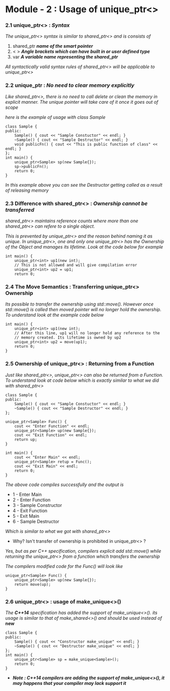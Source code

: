 # Module - 2 : Usage of unique_ptr<>

### 2.1 unique_ptr<> : *Syntax*

*The unique_ptr<> syntax is similar to shared_ptr<> and is consists of*

1. shared_ptr  ***name of the smart pointer***
2. < > ***Angle brackets which can have built in or user defined type***
3. var ***A variable name representing the shared_ptr***

*All syntactically valid syntax rules of shared_ptr<> will be applicable to unique_ptr<>*

### 2.2 unique_ptr : *No need to clear memory explicitly*

*Like shared_ptr<>, there is no need to call delete or clean the memory in explicit manner. The unique pointer  will take care of it once it goes out of scope*

*here is the example of usage with class Sample*

```
class Sample {
public:
	Sample() { cout << "Sample Constuctor" << endl; }
	~Sample() { cout << "Sample Destructor" << endl; }
	void publicFn() { cout << "This is public function of class" << endl; }
};
int main() {
	unique_ptr<Sample> sp(new Sample{});
	sp->publicFn();
	return 0;
}

```
*In this example above you can see the Destructor getting called as a result of releasing memory*

### 2.3 Difference with shared_ptr<> : *Ownership cannot be transferred*

*shared_ptr<> maintains reference counts where more than one shared_ptr<> can refere to a single object.*

*This is prevented by unique_ptr<> and the reason behind naming it as unique. In unique_ptr<>, one and only one unique_ptr<> has the Ownership of the Object and manages its lifetime. Look at the code below for example*

```
int main() {
	unique_ptr<int> up1(new int);
	// This is not allowed and will give compilation error
	unique_ptr<int> up2 = up1;
	return 0;

```

### 2.4 The Move Semantics : Transferring unique_ptr<> Ownership

*Its possible to transfer the ownership using std::move(). However once std::move() is called then moved pointer will no longer hold the ownership. To understand look at the example code below*

```
int main() {
	unique_ptr<int> up1(new int);
	// After this line, up1 will no longer hold any reference to the
	// memory created. Its lifetime is owned by up2
	unique_ptr<int> up2 = move(up1);
	return 0;
}

```

### 2.5 Ownership of unique_ptr<> : Returning from a Function

*Just like shared_ptr<>, unique_ptr<> can also be returned from a Function. To understand look at code below which is exactly similar to what we did with shared_ptr<>*

```
class Sample {
public:
	Sample() { cout << "Sample Constuctor" << endl; }
	~Sample() { cout << "Sample Destructor" << endl; }
};

unique_ptr<Sample> Func() {
	cout << "Enter Function" << endl;
	unique_ptr<Sample> up(new Sample{});
	cout << "Exit Function" << endl;
	return up;
}

int main() {
	cout << "Enter Main" << endl;
	unique_ptr<Sample> retup = Func();
	cout << "Exit Main" << endl;
	return 0;
}

```
*The above code compiles successfully and the output is*

* 1 - Enter Main
* 2 - Enter Function
* 3 - Sample Constructor
* 4 - Exit Function
* 5 - Exit Main
* 6 - Sample Destructor

*Which is similar to what we got with shared_ptr<>*

* Why? Isn't transfer of ownership is prohibited in unique_ptr<> ?

*Yes, but as per C++ specification, compilers explicit add std::move() while returning the unique_ptr<> from a function which transfers the ownership*

*The compilers modified code for the Func() will look like*

```
unique_ptr<Sample> Func() {
	unique_ptr<Sample> up(new Sample{});
	return move(up);
}

```
### 2.6 unique_ptr<> : usage of make_unique<>()

*The* ***C++14*** *specification has added the support of make_unique<>(). its usage is similar to that of make_shared<>() and should be used instead of* **new**

```
class Sample {
public:
	Sample() { cout << "Constructor make_unique" << endl; }
	~Sample() { cout << "Destructor make_unique" << endl; }
};
int main() {
	unique_ptr<Sample> sp = make_unique<Sample>();
	return 0;
}

```

* ***Note : C++14 compilers are adding the support of make_unique<>(), it may happens that your compiler may lack support it***
